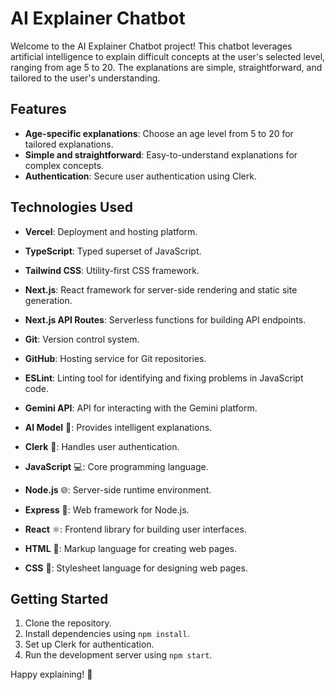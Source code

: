 # AI Explainer Chatbot

Welcome to the AI Explainer Chatbot project! This chatbot leverages artificial intelligence to explain difficult concepts at the user's selected level, ranging from age 5 to 20. The explanations are simple, straightforward, and tailored to the user's understanding.

## Features

- **Age-specific explanations**: Choose an age level from 5 to 20 for tailored explanations.
- **Simple and straightforward**: Easy-to-understand explanations for complex concepts.
- **Authentication**: Secure user authentication using Clerk.

## Technologies Used

- **Vercel**: Deployment and hosting platform.
- **TypeScript**: Typed superset of JavaScript.
- **Tailwind CSS**: Utility-first CSS framework.
- **Next.js**: React framework for server-side rendering and static site generation.
- **Next.js API Routes**: Serverless functions for building API endpoints.
- **Git**: Version control system.
- **GitHub**: Hosting service for Git repositories.
- **ESLint**: Linting tool for identifying and fixing problems in JavaScript code.
- **Gemini API**: API for interacting with the Gemini platform.

- **AI Model** 🤖: Provides intelligent explanations.
- **Clerk** 🔐: Handles user authentication.
- **JavaScript** 💻: Core programming language.
- **Node.js** 🌐: Server-side runtime environment.
- **Express** 🚀: Web framework for Node.js.
- **React** ⚛️: Frontend library for building user interfaces.
- **HTML** 📄: Markup language for creating web pages.
- **CSS** 🎨: Stylesheet language for designing web pages.

## Getting Started

1. Clone the repository.
2. Install dependencies using `npm install`.
3. Set up Clerk for authentication.
4. Run the development server using `npm start`.

Happy explaining! 🎉
